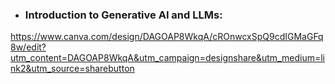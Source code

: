 - ### Introduction to Generative AI and LLMs: 
https://www.canva.com/design/DAGOAP8WkqA/cROnwcxSpQ9cdIGMaGFq8w/edit?utm_content=DAGOAP8WkqA&utm_campaign=designshare&utm_medium=link2&utm_source=sharebutton
